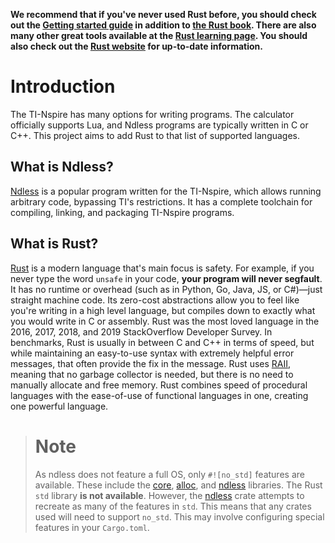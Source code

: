 **We recommend that if you've never used Rust before, you should check out the [Getting started guide]
in addition to [the Rust book]. There are also many other great tools available at the [Rust learning page].
You should also check out the [Rust website] for up-to-date information.**

# Introduction

The TI-Nspire has many options for writing programs. The calculator officially supports Lua, and
Ndless programs are typically written in C or C++. This project aims to add Rust to that list of
supported languages.

## What is Ndless?

[Ndless] is a popular program written for the TI-Nspire, which allows running arbitrary code,
bypassing TI's restrictions. It has a complete toolchain for compiling, linking, and packaging
TI-Nspire programs.

## What is Rust?

[Rust] is a modern language that's main focus is safety. For example, if you never type the word
`unsafe` in your code, **your program will never segfault**. It has no runtime or overhead (such
as in Python, Go, Java, JS, or C#)—just
straight machine code. Its zero-cost abstractions allow you to feel like you're writing in a high
level language, but compiles down to exactly what you would write in C or assembly. Rust was the
most loved language in the 2016, 2017, 2018, and 2019 StackOverflow Developer Survey. In
benchmarks, Rust is usually in between C and C++ in terms of speed, but while maintaining an
easy-to-use syntax with extremely helpful error messages, that often provide the fix in the
message. Rust uses [RAII], meaning that no garbage collector is needed, but there is no need to
manually allocate and free memory. Rust combines speed of procedural languages with the ease-of-use
of functional languages in one, creating one powerful language.

> # Note
> As ndless does not feature a full OS, only `#![no_std]` features are available. These include the
> [core], [alloc], and [ndless][ndless-rs] libraries. The Rust `std` library **is not available**.
> However, the [ndless][ndless-rs] crate attempts to recreate as many of the features in `std`.
> This means that any crates used will need to support `no_std`. This may involve configuring
> special features in your `Cargo.toml`.

[core]: https://doc.rust-lang.org/nightly/core/
[alloc]: https://doc.rust-lang.org/nightly/alloc/
[ndless-rs]: http://docs.rs/ndless/
[Ndless]: https://github.com/ndless-nspire/Ndless 
[Getting started guide]: https://www.rust-lang.org/learn/get-started
[the Rust book]: https://doc.rust-lang.org/book/
[Rust learning page]: https://www.rust-lang.org/learn
[Rust website]: https://www.rust-lang.org/
[RAII]: https://en.wikipedia.org/wiki/Resource_acquisition_is_initialization
[Rust]: https://en.wikipedia.org/wiki/Rust_(programming_language)
